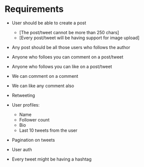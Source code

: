 # Requirements

- User should be able to create a post
  - [The post/tweet cannot be more than 250 chars]
  - [Every post/tweet will be having support for image upload]

- Any post should be all those users who follows the author
- Anyone who folloes you can comment on a post/tweet
- Anyone who follows you can like on a post/tweet
- We can comment on a comment
- We can like any comment also
- Retweeting

- User profiles:
  - Name
  - Follower count
  - Bio
  - Last 10 tweets from the user

- Pagination on tweets
- User auth

- Every tweet might be having a hashtag